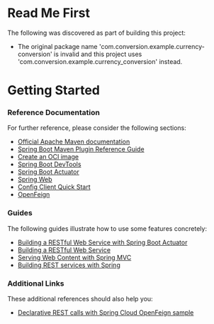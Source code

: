 # Read Me First
The following was discovered as part of building this project:

* The original package name 'com.conversion.example.currency-conversion' is invalid and this project uses 'com.conversion.example.currency_conversion' instead.

# Getting Started

### Reference Documentation
For further reference, please consider the following sections:

* [Official Apache Maven documentation](https://maven.apache.org/guides/index.html)
* [Spring Boot Maven Plugin Reference Guide](https://docs.spring.io/spring-boot/docs/3.3.0/maven-plugin/reference/html/)
* [Create an OCI image](https://docs.spring.io/spring-boot/docs/3.3.0/maven-plugin/reference/html/#build-image)
* [Spring Boot DevTools](https://docs.spring.io/spring-boot/docs/3.3.0/reference/htmlsingle/index.html#using.devtools)
* [Spring Boot Actuator](https://docs.spring.io/spring-boot/docs/3.3.0/reference/htmlsingle/index.html#actuator)
* [Spring Web](https://docs.spring.io/spring-boot/docs/3.3.0/reference/htmlsingle/index.html#web)
* [Config Client Quick Start](https://docs.spring.io/spring-cloud-config/docs/current/reference/html/#_client_side_usage)
* [OpenFeign](https://docs.spring.io/spring-cloud-openfeign/docs/current/reference/html/)

### Guides
The following guides illustrate how to use some features concretely:

* [Building a RESTful Web Service with Spring Boot Actuator](https://spring.io/guides/gs/actuator-service/)
* [Building a RESTful Web Service](https://spring.io/guides/gs/rest-service/)
* [Serving Web Content with Spring MVC](https://spring.io/guides/gs/serving-web-content/)
* [Building REST services with Spring](https://spring.io/guides/tutorials/rest/)

### Additional Links
These additional references should also help you:

* [Declarative REST calls with Spring Cloud OpenFeign sample](https://github.com/spring-cloud-samples/feign-eureka)

